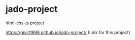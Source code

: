 # jado-project
html-css-js project

 https://giviit1998.github.io/jado-project/   (Link for this project)
